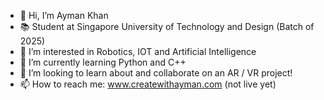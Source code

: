 - 👋 Hi, I’m Ayman Khan
- 📚 Student at Singapore University of Technology and Design (Batch of 2025)
- 👀 I’m interested in Robotics, IOT and Artificial Intelligence
- 🌱 I’m currently learning Python and C++
- 💞️ I’m looking to learn about and collaborate on an AR / VR project!
- 📫 How to reach me: www.createwithayman.com (not live yet)

<!---
aymanneedshelp/aymanneedshelp is a ✨ special ✨ repository because its `README.md` (this file) appears on your GitHub profile.
You can click the Preview link to take a look at your changes.
--->
